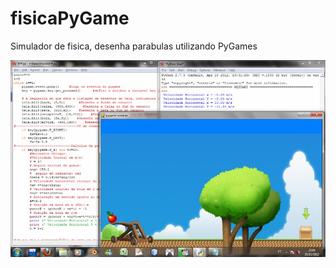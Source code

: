 fisicaPyGame
============

Simulador de fisica, desenha parabulas utilizando PyGames

<img src="https://raw.githubusercontent.com/victorluissantos/fisicaPyGame/master/screen_shot.jpg" />
